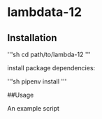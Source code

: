 # lambdata-12

## Installation

'''sh
cd path/to/lambda-12
'''

install package dependencies:

'''sh
pipenv install
'''

##Usage

An example script